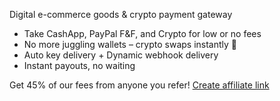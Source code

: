 Digital e-commerce goods & crypto payment gateway

* Take CashApp, PayPal F&F, and Crypto for low or no fees
* No more juggling wallets – crypto swaps instantly 🔄
* Auto key delivery + Dynamic webhook delivery
* Instant payouts, no waiting
 
Get 45% of our fees from anyone you refer! [Create affiliate link](https://paysum.io/dashboard/share-and-earn)
